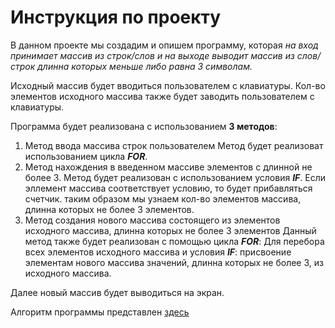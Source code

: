  # Инструкция по проекту
 В данном проекте мы создадим и опишем программу, которая _на вход принимает массив из строк/слов и на выходе выводит массив из слов/строк длинна которых меньше либо равна 3 символам._

 Исходный массив будет вводиться пользователем с клавиатуры.
 Кол-во элементов исходного массива также будет заводить пользователем с клавиатуры.
 
 Программа будет реализована с использованием **3 методов**:
1. Метод ввода массива строк пользователем
Метод будет реализоват использованием цикла **_FOR_**. 
2. Метод нахождения в введенном массиве элементов с длинной не более 3.
Метод будет реализован с использованием условия **_IF_**. Если эллемент массива соответствует условию, то будет прибавляться счетчик. таким образом мы узнаем кол-во элементов массива, длинна
которых не более 3 элементов.
3. Метод создания нового массива состоящего из элементов исходного массива, длинна которых не более 3 элементов
Данный метод также будет реализован с помощью цикла **_FOR_**: Для перебора всех элементов исходного массива и условия **_IF_**: присвоение элементам нового массива значений, длинна которых не более 3, из исходного массива.

Далее новый массив будет выводиться на экран.

Алгоритм программы представлен [здесь](https://app.diagrams.net/#W669e950f9c05764a%2F669E950F9C05764A!110)


